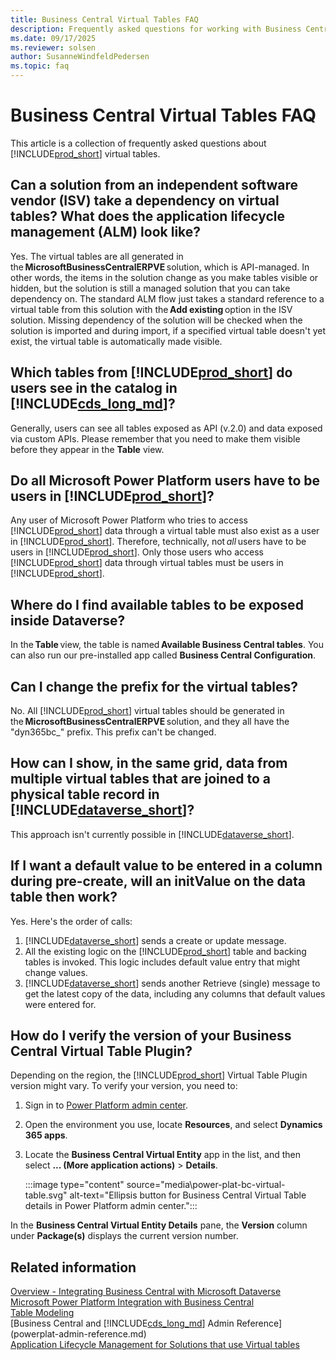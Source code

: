 ```yaml
---
title: Business Central Virtual Tables FAQ
description: Frequently asked questions for working with Business Central virtual tables.
ms.date: 09/17/2025
ms.reviewer: solsen
author: SusanneWindfeldPedersen
ms.topic: faq
---
```


# Business Central Virtual Tables FAQ

This article is a collection of frequently asked questions about [!INCLUDE[prod_short](../developer/includes/prod_short.md)] virtual tables.

## Can a solution from an independent software vendor (ISV) take a dependency on virtual tables? What does the application lifecycle management (ALM) look like? 

Yes. The virtual tables are all generated in the **MicrosoftBusinessCentralERPVE** solution, which is API-managed. In other words, the items in the solution change as you make tables visible or hidden, but the solution is still a managed solution that you can take dependency on. The standard ALM flow just takes a standard reference to a virtual table from this solution with the **Add existing** option in the ISV solution. Missing dependency of the solution will be checked when the solution is imported and during import, if a specified virtual table doesn't yet exist, the virtual table is automatically made visible.

## Which tables from [!INCLUDE[prod_short](../developer/includes/prod_short.md)] do users see in the catalog in [!INCLUDE[cds_long_md](../includes/cds_long_md.md)]?

Generally, users can see all tables exposed as API (v.2.0) and data exposed via custom APIs. Please remember that you need to make them visible before they appear in the **Table** view.

## Do all Microsoft Power Platform users have to be users in [!INCLUDE[prod_short](../developer/includes/prod_short.md)]?

Any user of Microsoft Power Platform who tries to access [!INCLUDE[prod_short](../developer/includes/prod_short.md)] data through a virtual table must also exist as a user in [!INCLUDE[prod_short](../developer/includes/prod_short.md)]. Therefore, technically, not *all* users have to be users in [!INCLUDE[prod_short](../developer/includes/prod_short.md)]. Only those users who access [!INCLUDE[prod_short](../developer/includes/prod_short.md)] data through virtual tables must be users in [!INCLUDE[prod_short](../developer/includes/prod_short.md)].

## Where do I find available tables to be exposed inside Dataverse? 

In the **Table** view, the table is named **Available Business Central tables**. You can also run our pre-installed app called **Business Central Configuration**.

## Can I change the prefix for the virtual tables?

No. All [!INCLUDE[prod_short](../developer/includes/prod_short.md)] virtual tables should be generated in the **MicrosoftBusinessCentralERPVE** solution, and they all have the "dyn365bc_" prefix. This prefix can't be changed.

## How can I show, in the same grid, data from multiple virtual tables that are joined to a physical table record in [!INCLUDE[dataverse_short](../includes/dataverse_short.md)]?

This approach isn't currently possible in [!INCLUDE[dataverse_short](../includes/dataverse_short.md)].

## If I want a default value to be entered in a column during pre-create, will an initValue on the data table then work?

Yes. Here's the order of calls:

1. [!INCLUDE[dataverse_short](../includes/dataverse_short.md)] sends a create or update message.
2. All the existing logic on the [!INCLUDE[prod_short](../developer/includes/prod_short.md)] table and backing tables is invoked. This logic includes default value entry that might change values.
3. [!INCLUDE[dataverse_short](../includes/dataverse_short.md)] sends another Retrieve (single) message to get the latest copy of the data, including any columns that default values were entered for.

## How do I verify the version of your Business Central Virtual Table Plugin?

Depending on the region, the [!INCLUDE[prod_short](../developer/includes/prod_short.md)] Virtual Table Plugin version might vary. To verify your version, you need to: 

1. Sign in to [Power Platform admin center](https://admin.powerplatform.microsoft.com/).
1. Open the environment you use, locate **Resources**, and select **Dynamics 365 apps**.
1. Locate the **Business Central Virtual Entity** app in the list, and then select **... (More application actions)** > **Details**.  

   :::image type="content" source="media\power-plat-bc-virtual-table.svg" alt-text="Ellipsis button for Business Central Virtual Table details in Power Platform admin center.":::

In the **Business Central Virtual Entity Details** pane, the **Version** column under **Package(s)** displays the current version number.


## Related information

[Overview - Integrating Business Central with Microsoft Dataverse](../developer/dataverse-integration-overview.md)  
[Microsoft Power Platform Integration with Business Central](powerplat-overview.md)  
[Table Modeling](powerplat-entity-modeling.md)  
[Business Central and [!INCLUDE[cds_long_md](../includes/cds_long_md.md)] Admin Reference](powerplat-admin-reference.md)  
[Application Lifecycle Management for Solutions that use Virtual tables](powerplat-app-lifecycle-management.md)
